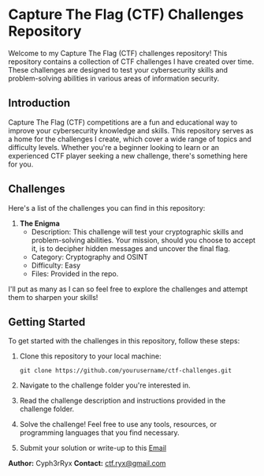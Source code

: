 # Capture The Flag (CTF) Challenges Repository

Welcome to my Capture The Flag (CTF) challenges repository! This repository contains a collection of CTF challenges I have created over time. These challenges are designed to test your cybersecurity skills and problem-solving abilities in various areas of information security.

## Introduction

Capture The Flag (CTF) competitions are a fun and educational way to improve your cybersecurity knowledge and skills. This repository serves as a home for the challenges I create, which cover a wide range of topics and difficulty levels. Whether you're a beginner looking to learn or an experienced CTF player seeking a new challenge, there's something here for you.

## Challenges

Here's a list of the challenges you can find in this repository:

1. **The Enigma**
   - Description: This challenge will test your cryptographic skills and problem-solving abilities. Your mission, should you choose to accept it, is to decipher hidden messages and uncover the final flag.
   - Category: Cryptography and OSINT
   - Difficulty: Easy
   - Files: Provided in the repo.

I'll put as many as I can so feel free to explore the challenges and attempt them to sharpen your skills!

## Getting Started

To get started with the challenges in this repository, follow these steps:

1. Clone this repository to your local machine:
   ```
   git clone https://github.com/yourusername/ctf-challenges.git
   ```

2. Navigate to the challenge folder you're interested in.

3. Read the challenge description and instructions provided in the challenge folder.

4. Solve the challenge! Feel free to use any tools, resources, or programming languages that you find necessary.

5. Submit your solution or write-up to this [Email](mailto:ctf.ryx@gmail.com)

**Author:** Cyph3rRyx
**Contact:** ctf.ryx@gmail.com
